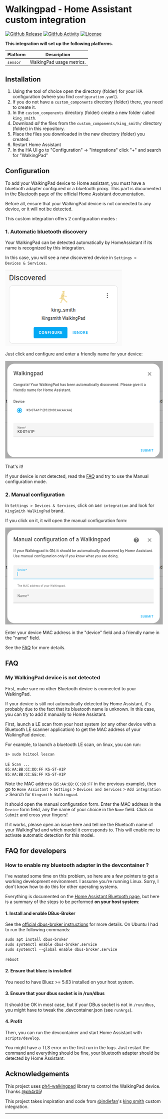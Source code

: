 # Walkingpad - Home Assistant custom integration

[![GitHub Release][releases-shield]][releases]
[![GitHub Activity][commits-shield]][commits]
[![License][license-shield]](LICENSE)


**This integration will set up the following platforms.**

Platform | Description
-- | --
`sensor` | WalkingPad usage metrics.

## Installation

1. Using the tool of choice open the directory (folder) for your HA configuration (where you find `configuration.yaml`).
1. If you do not have a `custom_components` directory (folder) there, you need to create it.
1. In the `custom_components` directory (folder) create a new folder called `king_smith`.
1. Download _all_ the files from the `custom_components/king_smith/` directory (folder) in this repository.
1. Place the files you downloaded in the new directory (folder) you created.
1. Restart Home Assistant
1. In the HA UI go to "Configuration" -> "Integrations" click "+" and search for "WalkingPad"

## Configuration

To add your WalkingPad device to Home assistant, you must have a bluetooth adapter configured or a bluetooth proxy. This part is documented in the [Bluetooth](https://www.home-assistant.io/integrations/bluetooth/) page of the official Home Assistant documentation.

Before all, ensure that your WalkingPad device is not connected to any device, or it will not be detected.

This custom integration offers 2 configuration modes :

### 1. Automatic bluetooth discovery

Your WalkingPad can be detected automatically by HomeAssistant if its name is recognized by this integration.

In this case, you will see a new discovered device in `Settings > Devices & Services`.

![Disvocered device](./assets/images/discovered-device.png)

Just click and configure and enter a friendly name for your device:

![Automatic config flow](./assets/images/bluetooth-config-flow.png)


That's it!

If your device is not detected, read the [FAQ](#my-walkingpad-device-is-not-detected) and try to use the Manual configuration mode.

### 2. Manual configuration

In `Settings > Devices & Services`, click on `Add integration` and look for `KingSmith WalkingPad` brand.

If you click on it, it will open the manual configuration form:

![Manual configuration](./assets/images/manual-config-flow.png)


Enter your device MAC address in the "device" field and a friendly name in the "name" field.

See the [FAQ](#my-walkingpad-device-is-not-detected) for more details.

<!---->

## FAQ

### My WalkingPad device is not detected

First, make sure no other Bluetooth device is connected to your WalkingPad.

If your device is still not automatically detected by Home Assistant, it's
probably due to the fact that its bluetooth name is unknown. In this
case, you can try to add it manually to Home Assistant.

First, launch a LE scan from your host system (or any other device with a
Bluetooth LE scanner application) to get the MAC address of your WalkingPad
device.

For example, to launch a bluetooth LE scan, on linux, you can run:
```
$> sudo hcitool lescan

LE Scan ...
85:AA:BB:CC:DD:FF KS-ST-A1P
85:AA:BB:CC:EE:FF KS-ST-A1P
```

Note the MAC address (`85:AA:BB:CC:DD:FF` in the previous example), then go to
`Home Assistant` > `Settings` > `Devices and Services` > `Add integration` > Search for `Kingsmith Walkingpad`.

It should open the manual configuration form. Enter the MAC address in the
`Device` form field, any the name of your choice in the `Name` field.
Click on `Submit` and cross your fingers!

If it works, please open an issue here and tell me the Bluetooth name of your
WalkingPad and which model it corresponds to. This will enable me to activate
automatic detection for this model.

## FAQ for developers

### How to enable my bluetooth adapter in the devcontainer ?

I've wasted some time on this problem, so here are a few pointers to get a working development environment.
I assume you're running Linux. Sorry, I don't know how to do this for other operating systems.

Everything is documented on the [Home Assistant Bluetooth page](https://www.home-assistant.io/integrations/bluetooth#additional-details-for-container-core-and-supervised-installs), but here is a summary of the
steps to be performed **on your host system**:

#### 1. Install and enable DBus-Broker

See the [official dbus-broker instructions](https://github.com/bus1/dbus-broker/wiki) for more details. On Ubuntu I had to run the following commands:

```
sudo apt install dbus-broker
sudo systemctl enable dbus-broker.service
sudo systemctl --global enable dbus-broker.service

reboot
````

#### 2. Ensure that bluez is installed

You need to have Bluez >= 5.63 installed on your host system.

#### 3. Ensure that your dbus socket is in /run/dbus

It should be OK in most case, but if your DBus socket is not
in `/run/dbus`, you might have to tweak the .devcontainer.json (see `runArgs`).


#### 4. Profit

Then, you can run the devcontainer and start Home Assistant with `scripts/develop`.

You might have a TLS error on the first run in the logs. Just restart the command and everything should be fine, your bluetooth adapter should be detected by Home Assistant.


## Acknowledgements

This project uses [ph4-walkingpad](https://github.com/ph4r05/ph4-walkingpad) library to control the WalkingPad device. Thanks [@ph4r05](https://github.com/ph4r05)!

This project takes inspiration and code from [@indiefan](https://github.com/indiefan)'s [king smith](https://github.com/indiefan/king_smith) custom integration.

***

[commits-shield]: https://img.shields.io/github/commit-activity/y/madmatah/hass-walkingpad.svg?style=for-the-badge
[commits]: https://github.com/madmatah/hass-walkingpad/commits/main
[license-shield]: https://img.shields.io/github/license/madmatah/hass-walkingpad.svg?style=for-the-badge
[releases-shield]: https://img.shields.io/github/release/madmatah/hass-walkingpad.svg?style=for-the-badge
[releases]: https://github.com/madmatah/hass-walkingpad/releases
